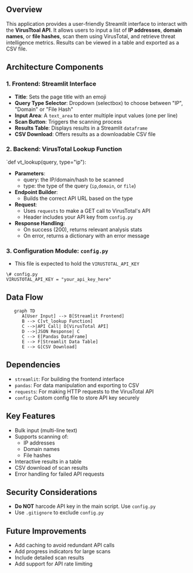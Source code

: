 ## Overview

This application provides a user-friendly Streamlit interface to interact with the **VirusTtoal API**. It allows users to input a list of **IP addresses**, **domain names**, or **file hashes**, scan them using VirusTotal, and retrieve threat intelligence metrics. Results can be viewed in a table and exported as a CSV file.

## Architecture Components
### 1. Frontend: Streamlit Interface
  - **Title**: Sets the page title with an emoji
  - **Query Type Selector**: Dropdown (selectbox) to choose between "IP", "Domain" or "File Hash"
  - **Input Area**: A `text_area` to enter multiple input values (one per line)
  - **Scan Button**: Triggers the scanning process
  - **Results Table**: Displays results in a Streamlit `dataframe`
  - **CSV Download**: Offers results as a downloadable CSV file

 ### 2. Backend: VirusTotal Lookup Function  
 `def vt_lookup(query, type="ip"):

  - **Parameters**:
    - query: the IP/domain/hash to be scanned
    - type: the type of the query (`ip`,`domain`, or `file`)
  - **Endpoint Builder**:
    - Builds the correct API URL based on the type
  - **Request**:
    - Uses `requests` to make a GET call to VirusTotal's API
    - Header includes your API key from `config.py`
  - **Response Handling**:
    - On success (200), returns relevant analysis stats
    - On error, returns a dictionary with an error message

### 3. Configuration Module: `config.py`
  - This file is expected to hold the `VIRUSTOTAL_API_KEY`

 `\# config.py`  
`VIRUSTOTAL_API_KEY = "your_api_key_here"`

## Data Flow
```mermaid
   graph TD
      A[User Input] --> B[Streamlit Frontend]
      B --> C[vt_lookup Function]
      C -->|API Call| D[VirusTotal API]
      D -->|JSON Response| C
      C --> E[Pandas DataFrame]
      E --> F[Streamlit Data Table]
      E --> G[CSV Download]
```

## Dependencies
  - `streamlit`: For building the frontend interface
  - `pandas`: For data manipulation and exporting to CSV
  - `requests`: For making HTTP requests to the VirusTotal API
  - `config`: Custom config file to store API key securely

## Key Features
  - Bulk input (multi-line text)
  - Supports scanning of:
    - IP addresses
    - Domain names
    - File hashes
  - Interactive results in a table
  - CSV download of scan results
  - Error handling for failed API requests

## Security Considerations
  - **Do NOT** harcode API key in the main script. Use `config.py`
  - Use `.gitignore` to exclude `config.py`

## Future Improvements
  - Add caching to avoid redundant API calls
  - Add progress indicators for large scans
  - Include detailed scan results
  - Add support for API rate limiting